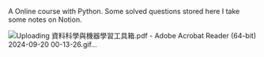 A Online course with Python. Some solved questions stored here
I take some notes on Notion.

![Uploading 資料科學與機器學習工具箱.pdf - Adobe Acrobat Reader (64-bit) 2024-09-20 00-13-26.gif…]()
